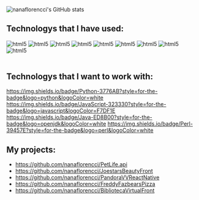 ![nanaflorencci's GitHub stats](https://github-readme-stats.vercel.app/api?username=nanaflorencci&show_icons=true&theme=radical)

## Technologys that I have used:
<div style="display: inline_block">  
 <img align="center" alt="html5" src="https://img.shields.io/badge/HTML-239120?style=for-the-badge&logo=html5&logoColor=white"/>
<img align="center" alt="html5" src="https://img.shields.io/badge/CSS-239120?&style=for-the-badge&logo=css3&logoColor=white"/>
<img align="center" alt="html5" src="https://img.shields.io/badge/PHP-777BB4?style=for-the-badge&logo=php&logoColor=white"/>
<img align="center" alt="html5" src="https://img.shields.io/badge/BackEnd-FF2D20?style=for-the-badge&logo=laravel&logoColor=white"/>
<img align="center" alt="html5" src="https://img.shields.io/badge/FrontEnd-563D7C?style=for-the-badge&logo=bootstrap&logoColor=white"/>
<img align="center" alt="html5" src="https://img.shields.io/badge/Node.js-43853D?style=for-the-badge&logo=node.js&logoColor=white"/>
<img align="center" alt="html5" src="https://img.shields.io/badge/MySQL-00000F?style=for-the-badge&logo=mysql&logoColor=white"/>
<img align="center" alt="html5" src="https://img.shields.io/badge/TypeScript-007ACC?style=for-the-badge&logo=typescript&logoColor=white"/>
<img align="center" alt="html5" src="https://img.shields.io/badge/React_Native-20232A?style=for-the-badge&logo=react&logoColor=61DAFB"/>
</div><br/>

## Technologys that I want to work with:
https://img.shields.io/badge/Python-3776AB?style=for-the-badge&logo=python&logoColor=white
https://img.shields.io/badge/JavaScript-323330?style=for-the-badge&logo=javascript&logoColor=F7DF1E
https://img.shields.io/badge/Java-ED8B00?style=for-the-badge&logo=openjdk&logoColor=white
https://img.shields.io/badge/Perl-39457E?style=for-the-badge&logo=perl&logoColor=white

## My projects:
- https://github.com/nanaflorencci/PetLife.api
- https://github.com/nanaflorencci/JoestarsBeautyFront
- https://github.com/nanaflorencci/PandoraVVReactNative
- https://github.com/nanaflorencci/FreddyFazbearsPizza
- https://github.com/nanaflorencci/BibliotecaVirtualFront
